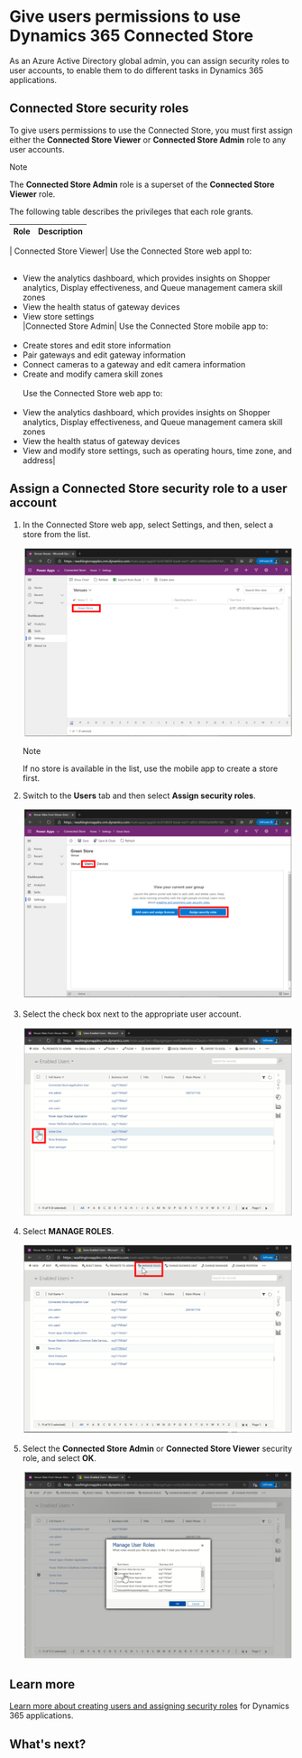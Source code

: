 

# Give users permissions to use Dynamics 365 Connected Store

As an Azure Active Directory global admin, you can assign security roles to user accounts, to enable them to do different tasks in Dynamics 365 applications.

## Connected Store security roles

To give users permissions to use the Connected Store, you must first assign either the **Connected Store Viewer** or **Connected Store Admin** role to any user accounts. 

> [!NOTE]
> The **Connected Store Admin** role is a superset of the **Connected Store Viewer** role.

The following table describes the privileges that each role grants.

|Role|	Description|
|--------------------------------|----------------------------------------------------------------------------------------------|
|
Connected Store Viewer|	Use the Connected Store web appl to:<br><br>
- View the analytics dashboard, which provides insights on Shopper analytics, Display effectiveness, and Queue management camera skill zones<br>
- View the health status of gateway devices <br>
- View store settings<br>
|Connected Store Admin|	Use the Connected Store mobile app to:<br><br>
- Create stores and edit store information<br>
- Pair gateways and edit gateway information<br>
- Connect cameras to a gateway and edit camera information<br>
- Create and modify camera skill zones<br><br>
Use the Connected Store web app to:<br><br>
- View the analytics dashboard, which provides insights on Shopper analytics, Display effectiveness, and Queue management camera skill zones<br>
- View the health status of gateway devices<br>
- View and modify store settings, such as operating hours, time zone, and address|

## Assign a Connected Store security role to a user account

1. In the Connected Store web app, select Settings, and then, select a store from the list.

     ![Store in list selected](media/select-store-add-users.PNG "Store in list selected")

    > [!NOTE]
    > If no store is available in the list, use the mobile app to create a store first.
    
2. Switch to the **Users** tab and then select **Assign security roles**.

    ![Assign security roles command selected](media/assign-security-roles.PNG "Assign security roles command selected")
    
3. Select the check box next to the appropriate user account.

    ![Check box next to use account highlighted](media/select-user-add-users.PNG "Check box next to use account highlighted")
    
4. Select **MANAGE ROLES**. 

   ![Manage roles command selected](media/manage-roles.PNG "Manage roles command selected")

5. Select the **Connected Store Admin** or **Connected Store Viewer** security role, and select **OK**. 

   ![Two Connected Store security roles highlighted](media/manage-user-roles.PNG "Two Connected Store security roles highlighted")

## Learn more

[Learn more about creating users and assigning security roles](https://go.microsoft.com/fwlink/?linkid=2128632) for Dynamics 365 applications.

## What's next?


